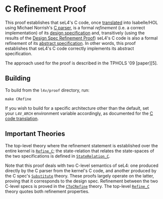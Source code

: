 <!--
     Copyright 2020, Data61, CSIRO (ABN 41 687 119 230)

     SPDX-License-Identifier: CC-BY-SA-4.0
-->

C Refinement Proof
==================

This proof establishes that seL4's C code, once [translated][cspec] into
Isabelle/HOL using Michael Norrish's [C parser][parser], is a formal
*refinement* (i.e. a correct implementation) of its
[design specification][dspec] and, transitively (using the results of
the [Design Spec Refinement Proof][refine]) seL4's C code is also
a formal refinement of its [abstract specification][aspec]. In other
words, this proof establishes that seL4's C code correctly implements
its abstract specification.

  [cspec]: ../../spec/cspec/
  [parser]: ../../tools/c-parser/
  [dspec]: ../../spec/design/
  [refine]: ../refine/
  [aspec]: ../../spec/abstract/

The approach used for the proof is described in the TPHOLS '09
[paper][5].

  [paper]: https://trustworthy.systems/publications/nictaabstracts/Winwood_KSACN_09.abstract  "Mind the gap: A verification framework for low-level C"

Building
--------

To build from the `l4v/proof` directory, run:

    make CRefine

If you wish to build for a specific architecture other than the default, set
your `L4V_ARCH` environment variable accordingly, as documented for the [C code
translation](../../spec/cspec/README.md).

Important Theories
------------------

The top-level theory where the refinement statement is established over
the entire kernel is [`Refine_C`](ARM/Refine_C.thy); the state-relation that
relates the state-spaces of the two specifications is defined in
[`StateRelation_C`](ARM/StateRelation_C.thy).

Note that this proof deals with two C-level semantics of seL4: one
produced directly by the C parser from the kernel's C code, and another
produced by the C spec's [`Substitute`](../../spec/cspec/Substitute.thy)
theory. These proofs largely operate on the latter, proving that it
corresponds to the design spec. Refinement between the two C-level specs
is proved in the [`CToCRefine`](lib/CToCRefine.thy) theory.
The top-level [`Refine_C`](ARM/Refine_C.thy) theory quotes both refinement
properties.

